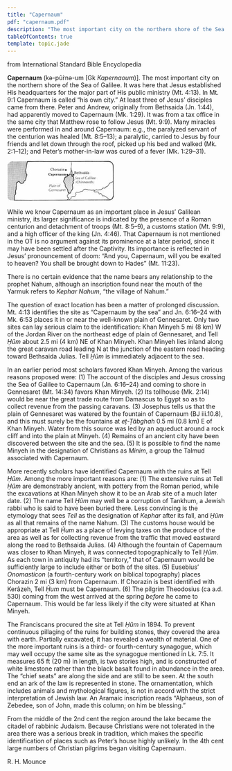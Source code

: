 ```yaml
---
title: "Capernaum"
pdf: "capernaum.pdf"
description: "The most important city on the northern shore of the Sea of Galilee. It was here that Jesus established His headquarters for the major part of His public ministry (Mt. 4:13)."
tableOfContents: true
template: topic.jade
---
```


from International Standard Bible Encyclopedia

**Capernaum** (kə-pûr̀nə-um [Gk *Kapernaoum*)]. The most important city on
the northern shore of the Sea of Galilee. It was here that Jesus
established His headquarters for the major part of His public ministry
(Mt. 4:13). In Mt. 9:1 Capernaum is called “his own city.” At least
three of Jesus’ disciples came from there. Peter and Andrew, originally
from Bethsaida (Jn. 1:44), had apparently moved to Capernaum (Mk. 1:29).
It was from a tax office in the same city that Matthew rose to follow
Jesus (Mt. 9:9). Many miracles were performed in and around Capernaum:
e.g., the paralyzed servant of the centurion was healed (Mt. 8:5–13); a
paralytic, carried to Jesus by four friends and let down through the
roof, picked up his bed and walked (Mk. 2:1–12); and Peter’s
mother-in-law was cured of a fever (Mk. 1:29–31).

![](img/capernaum.png)

While we know Capernaum as an important place in Jesus’ Galilean
ministry, its larger significance is indicated by the presence of a
Roman centurion and detachment of troops (Mt. 8:5–9), a customs station
(Mt. 9:9), and a high officer of the king (Jn. 4:46). That Capernaum is
not mentioned in the OT is no argument against its prominence at a later
period, since it may have been settled after the Captivity. Its
importance is reflected in Jesus’ pronouncement of doom: “And you,
Capernaum, will you be exalted to heaven? You shall be brought down to
Hades” (Mt. 11:23).

There is no certain evidence that the name bears any relationship to the
prophet Nahum, although an inscription found near the mouth of the
Yarmuk refers to *Kephar Nahum*, “the village of Nahum.”

The question of exact location has been a matter of prolonged
discussion. Mt. 4:13 identifies the site as “Capernaum by the sea” and
Jn. 6:16–24 with Mk. 6:53 places it in or near the well-known plain of
Gennesaret. Only two sites can lay serious claim to the identification:
Khan Minyeh 5 mi (8 km) W of the Jordan River on the northeast edge of
plain of Gennesaret, and Tell *Ḥûm* about 2.5 mi (4 km) NE of Khan
Minyeh. Khan Minyeh lies inland along the great caravan road leading N
at the junction of the eastern road heading toward Bethsaida Julias.
Tell *Ḥûm* is immediately adjacent to the sea.

In an earlier period most scholars favored Khan Minyeh. Among the
various reasons proposed were: (1) The account of the disciples and
Jesus crossing the Sea of Galilee to Capernaum (Jn. 6:16–24) and coming
to shore in Gennesaret (Mt. 14:34) favors Khan Minyeh. (2) Its tollhouse
(Mk. 2:14) would be near the great trade route from Damascus to Egypt so
as to collect revenue from the passing caravans. (3) Josephus tells us
that the plain of Gennesaret was watered by the fountain of Capernaum
(BJ iii.10.8), and this must surely be the fountains at *eṭ-Ṭâbghah* 0.5
mi (0.8 km) E of Khan Minyeh. Water from this source was led by an
aqueduct around a rock cliff and into the plain at Minyeh. (4) Remains
of an ancient city have been discovered between the site and the sea.
(5) It is possible to find the name Minyeh in the designation of
Christians as *Minim*, a group the Talmud associated with Capernaum.

More recently scholars have identified Capernaum with the ruins at Tell
*Ḥûm*. Among the more important reasons are: (1) The extensive ruins at
Tell *Ḥûm* are demonstrably ancient, with pottery from the Roman period,
while the excavations at Khan Minyeh show it to be an Arab site of a
much later date. (2) The name Tell *Ḥûm* may well be a corruption of
Tankhum, a Jewish rabbi who is said to have been buried there. Less
convincing is the etymology that sees *Tell* as the designation of
*Kephar* after its fall, and *Ḥûm* as all that remains of the name
Nahum. (3) The customs house would be appropriate at Tell *Ḥ̂um* as a
place of levying taxes on the produce of the area as well as for
collecting revenue from the traffic that moved eastward along the road
to Bethsaida Julias. (4) Although the fountain of Capernaum was closer
to Khan Minyeh, it was connected topographically to Tell *Ḥûm*. As each
town in antiquity had its “territory,” that of Capernaum would be
sufficiently large to include either or both of the sites. (5) Eusebius’
*Onomasticon* (a fourth-century work on biblical topography) places
Chorazin 2 mi (3 km) from Capernaum. If Chorazin is best identified with
Kerâzeh, Tell *Ḥ̂um* must be Capernaum. (6) The pilgrim Theodosius (ca
a.d. 530) coming from the west arrived at the spring *before* he came to
Capernaum. This would be far less likely if the city were situated at
Khan Minyeh.

The Franciscans procured the site at Tell *Ḥûm* in 1894. To prevent
continuous pillaging of the ruins for building stones, they covered the
area with earth. Partially excavated, it has revealed a wealth of
material. One of the more important ruins is a third- or fourth-century
synagogue, which may well occupy the same site as the synagogue
mentioned in Lk. 7:5. It measures 65 ft (20 m) in length, is two stories
high, and is constructed of white limestone rather than the black basalt
found in abundance in the area. The “chief seats” are along the side and
are still to be seen. At the south end an ark of the law is represented
in stone. The ornamentation, which includes animals and mythological
figures, is not in accord with the strict interpretation of Jewish law.
An Aramaic inscription reads “Alphaeus, son of Zebedee, son of John,
made this column; on him be blessing.”

From the middle of the 2nd cent the region around the lake became the
citadel of rabbinic Judaism. Because Christians were not tolerated in
the area there was a serious break in tradition, which makes the
specific identification of places such as Peter’s house highly unlikely.
In the 4th cent large numbers of Christian pilgrims began visiting
Capernaum.

R. H. Mounce

